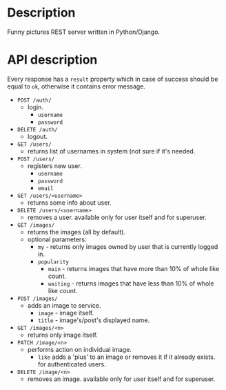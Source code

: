 # Description
Funny pictures REST server written in Python/Django.

# API description
Every response has a `result` property which in case of success should be equal to `ok`, otherwise it contains error message.


- `POST /auth/`
  - login.
    - `username`
    - `password`
- `DELETE /auth/`
  - logout.
- `GET /users/`
  - returns list of usernames in system (not sure if it's needed.
- `POST /users/`
  - registers new user.
    - `username`
    - `password`
    - `email`
- `GET /users/<username>`
  - returns some info about user.
- `DELETE /users/<username>`
  - removes a user. available only for user itself and for superuser.
- `GET /images/`
  - returns the images (all by default).
  - optional parameters:
    - `my` - returns only images owned by user that is currently logged in.
    - `popularity`
        - `main` - returns images that have more than 10% of whole like count.
        - `waiting` - returns images that have less than 10% of whole like count.
- `POST /images/`
  - adds an image to service.
    - `image` - image itself.
    - `title` - image's/post's displayed name.
- `GET /images/<n>`
  - returns only image itself.
- `PATCH /image/<n>`
  - performs action on individual image.
    - `like` adds a 'plus' to an image or removes it if it already exists. for authenticated users.
- `DELETE /image/<n>`
  - removes an image. available only for user itself and for superuser.
